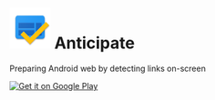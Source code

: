 ![Icon](./app/src/main/res/mipmap-hdpi/ic_launcher.png) Anticipate
===
Preparing Android web by detecting links on-screen

[![Get it on Google Play](http://i.imgur.com/MIXbzVC.png)](https://play.google.com/store/apps/details?id=com.pluscubed.anticipate&utm_source=global_co&utm_medium=prtnr&utm_content=Mar2515&utm_campaign=PartBadge&pcampaignid=MKT-Other-global-all-co-prtnr-py-PartBadge-Mar2515-1)
